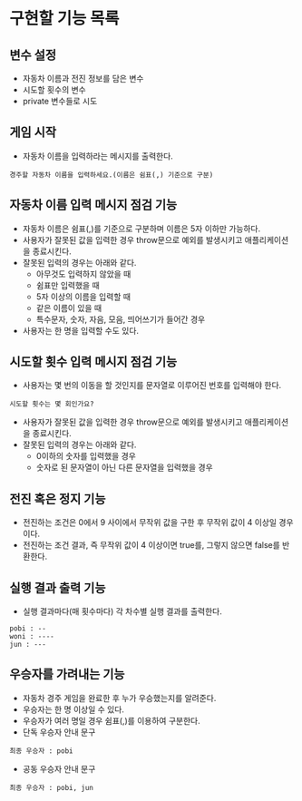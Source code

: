 # 구현할 기능 목록

## 변수 설정

- 자동차 이름과 전진 정보를 담은 변수
- 시도할 횟수의 변수
- private 변수들로 시도

## 게임 시작

- 자동차 이름을 입력하라는 메시지를 출력한다.

```
경주할 자동차 이름을 입력하세요.(이름은 쉼표(,) 기준으로 구분)
```

## 자동차 이름 입력 메시지 점검 기능

- 자동차 이름은 쉼표(,)를 기준으로 구분하며 이름은 5자 이하만 가능하다.
- 사용자가 잘못된 값을 입력한 경우 throw문으로 예외를 발생시키고 애플리케이션을 종료시킨다.
- 잘못된 입력의 경우는 아래와 같다.
  - 아무것도 입력하지 않았을 때
  - 쉼표만 입력했을 때
  - 5자 이상의 이름을 입력할 때
  - 같은 이름이 있을 때
  - 특수문자, 숫자, 자음, 모음, 띄어쓰기가 들어간 경우
- 사용자는 한 명을 입력할 수도 있다.

## 시도할 횟수 입력 메시지 점검 기능

- 사용자는 몇 번의 이동을 할 것인지를 문자열로 이루어진 번호를 입력해야 한다.

```
시도할 횟수는 몇 회인가요?
```

- 사용자가 잘못된 값을 입력한 경우 throw문으로 예외를 발생시키고 애플리케이션을 종료시킨다.
- 잘못된 입력의 경우는 아래와 같다.
  - 0이하의 숫자를 입력했을 경우
  - 숫자로 된 문자열이 아닌 다른 문자열을 입력했을 경우

## 전진 혹은 정지 기능

- 전진하는 조건은 0에서 9 사이에서 무작위 값을 구한 후 무작위 값이 4 이상일 경우이다.
- 전진하는 조건 결과, 즉 무작위 값이 4 이상이면 true를, 그렇지 않으면 false를 반환한다.

## 실행 결과 출력 기능

- 실행 결과마다(매 횟수마다) 각 차수별 실행 결과를 출력한다.

```
pobi : --
woni : ----
jun : ---
```

## 우승자를 가려내는 기능

- 자동차 경주 게임을 완료한 후 누가 우승했는지를 알려준다.
- 우승자는 한 명 이상일 수 있다.
- 우승자가 여러 명일 경우 쉼표(,)를 이용하여 구분한다.
- 단독 우승자 안내 문구

```
최종 우승자 : pobi
```

- 공동 우승자 안내 문구

```
최종 우승자 : pobi, jun
```
